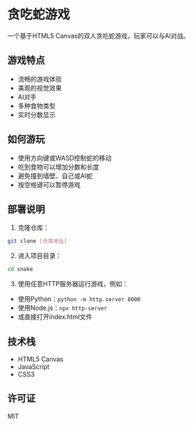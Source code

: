 # 贪吃蛇游戏

一个基于HTML5 Canvas的双人贪吃蛇游戏，玩家可以与AI对战。

## 游戏特点

- 流畅的游戏体验
- 美观的视觉效果
- AI对手
- 多种食物类型
- 实时分数显示

## 如何游玩

- 使用方向键或WASD控制蛇的移动
- 吃到食物可以增加分数和长度
- 避免撞到墙壁、自己或AI蛇
- 按空格键可以暂停游戏

## 部署说明

1. 克隆仓库：
```bash
git clone [仓库地址]
```

2. 进入项目目录：
```bash
cd snake
```

3. 使用任意HTTP服务器运行游戏，例如：
- 使用Python：`python -m http.server 8000`
- 使用Node.js：`npx http-server`
- 或直接打开index.html文件

## 技术栈

- HTML5 Canvas
- JavaScript
- CSS3

## 许可证

MIT